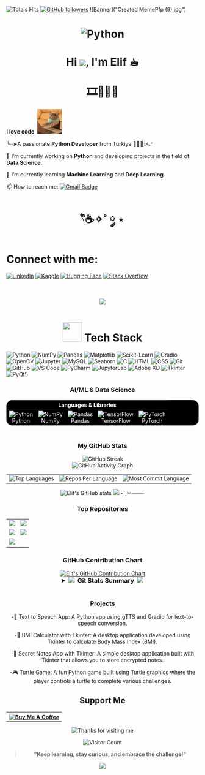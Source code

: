 ![Totals Hits](https://komarev.com/ghpvc/?username=elfgk&style=flat&color=red&label=PROFILE+VIEWS)
[![GitHub followers](https://img.shields.io/github/followers/elfgk?label=Follow&style=social)](https://github.com/elfgk) 
![Banner]("Created MemePfp (9).jpg")

<h1 align="center" style="border: none;">
        <img src="https://techstack-generator.vercel.app/python-icon.svg" alt="Python" width="150" height="150"/><br>
</h1>
<h1 align="center">  Hi <a href="https://www.linkedin.com/in/elfgk/"><img src="https://media.giphy.com/media/hvRJCLFzcasrR4ia7z/giphy.gif" width="5%"></a>, I'm Elif ☕︎ </h1>

<h1 align="center"> 🎞️🤎🧋🧸</h1>

  **I love code**&nbsp;&nbsp;![](cat-typing.gif)&nbsp;&nbsp;

╰┈➤A passionate **Python Developer** from Türkiye  👩🏻‍💻ᝰ.ᐟ

🔭 I’m currently working on **Python** and developing projects in the field of **Data Science**.

🌱 I’m currently learning **Machine Learning** and **Deep Learning**.

📫 How to reach me: [![Gmail Badge](https://img.shields.io/badge/-elfgk-c14438?style=flat&logo=Gmail&logoColor=white&link=mailto:elfgk148@gmail.com)](mailto:elifgk148@gmail.com)


<h1 align="center"> 𓍢ִ໋☕️✧˚ ༘ ⋆ </h1>

<h1> Connect with me: </h1>

[![LinkedIn](https://img.shields.io/badge/LinkedIn-0A66C2?style=for-the-badge&logo=linkedin&logoColor=white)](https://www.linkedin.com/in/elfgk/)
[![Kaggle](https://img.shields.io/badge/Kaggle-20BEFF?style=for-the-badge&logo=kaggle&logoColor=white)](https://www.kaggle.com/elfgkk)
[![Hugging Face](https://img.shields.io/badge/HuggingFace-9C30FF?style=for-the-badge&logo=huggingface&logoColor=white)](https://huggingface.co/elfgk)
[![Stack Overflow](https://img.shields.io/badge/StackOverflow-FE7A16?style=for-the-badge&logo=stackoverflow&logoColor=white)](https://stackoverflow.com/users/27559679/elfgk)



<h1> </h1>

<h1>
  <p align="center">
    <img alig src="https://github-profile-trophy.vercel.app/?username=elfgk&theme=onedark&column=-1" />
  </p>
</h1>

<h1 align="center"><img src="https://media2.giphy.com/media/QssGEmpkyEOhBCb7e1/giphy.gif?cid=ecf05e47a0n3gi1bfqntqmob8g9aid1oyj2wr3ds3mg700bl&rid=giphy.gif" width="50px" height="50px"> Tech Stack</h1>



![Python](https://img.shields.io/badge/python-3776AB?style=for-the-badge&logo=python&logoColor=white)
![NumPy](https://img.shields.io/badge/numpy-013243?style=for-the-badge&logo=numpy&logoColor=white)
![Pandas](https://img.shields.io/badge/pandas-150458?style=for-the-badge&logo=pandas&logoColor=white)
![Matplotlib](https://img.shields.io/badge/matplotlib-0062AD?style=for-the-badge&logo=matplotlib&logoColor=white)
![Scikit-Learn](https://img.shields.io/badge/scikit--learn-F7931E?style=for-the-badge&logo=scikit-learn&logoColor=white)
![Gradio](https://img.shields.io/badge/gradio-40B5B5?style=for-the-badge&logo=gradio&logoColor=white)
![OpenCV](https://img.shields.io/badge/OpenCV-5C3EE8?style=for-the-badge&logo=open-cv&logoColor=white)
![Jupyter](https://img.shields.io/badge/jupyter-F37626?style=for-the-badge&logo=jupyter&logoColor=white)
![MySQL](https://img.shields.io/badge/mysql-4479A1?style=for-the-badge&logo=mysql&logoColor=white)
![Seaborn](https://img.shields.io/badge/seaborn-9E4F96?style=for-the-badge&logo=seaborn&logoColor=white)
![C](https://img.shields.io/badge/C-00599C?style=for-the-badge&logo=c&logoColor=white)
![HTML](https://img.shields.io/badge/HTML5-E34F26?style=for-the-badge&logo=html5&logoColor=white)
![CSS](https://img.shields.io/badge/CSS3-1572B6?style=for-the-badge&logo=css3&logoColor=white)
![Git](https://img.shields.io/badge/Git-F05032?style=for-the-badge&logo=git&logoColor=white)
![GitHub](https://img.shields.io/badge/GitHub-181717?style=for-the-badge&logo=github&logoColor=white)
![VS Code](https://img.shields.io/badge/VS_Code-0078D4?style=for-the-badge&logo=visualstudiocode&logoColor=white)
![PyCharm](https://img.shields.io/badge/PyCharm-000000?style=for-the-badge&logo=pycharm&logoColor=white)
![JupyterLab](https://img.shields.io/badge/Jupyter_Lab-F37626?style=for-the-badge&logo=jupyter&logoColor=white)
![Adobe XD](https://img.shields.io/badge/Adobe_XD-FF26BE?style=for-the-badge&logo=adobe-xd&logoColor=white)
![Tkinter](https://img.shields.io/badge/Tkinter-3776AB?style=for-the-badge&logo=python&logoColor=white)
![PyQt5](https://img.shields.io/badge/PyQt5-FF5F00?style=for-the-badge&logo=python&logoColor=white)




<h3 align="center">AI/ML & Data Science</h3>
<div align="center">
  <table style="background-color: black; color: white; border: none; border-radius: 15px; overflow: hidden;">
  <thead>
    <tr>
      <th colspan="5" align="center" style="color: white;">Languages & Libraries</th>
    </tr>
  </thead>
  <tbody>
    <tr>
      <td align="center" style="border: none;">
        <img src="https://techstack-generator.vercel.app/python-icon.svg" alt="Python" width="50" height="50"/><br>Python
      </td>
      <td align="center" style="border: none;">
        <img src="https://cdn.worldvectorlogo.com/logos/numpy-1.svg" alt="NumPy" width="50" height="50"/><br>NumPy
      </td>
      <td align="center" style="border: none;">
        <img src="https://github.com/valohai/ml-logos/blob/master/pandas.svg" alt="Pandas" width="80" height="50"/><br>Pandas
      </td>
      <td align="center" style="border: none;">
<!--         <img src="https://cdn.worldvectorlogo.com/logos/tensorflow-2.svg" alt="TensorFlow" width="50" height="50"/> -->
        <img src="https://github.com/KenanGain/KenanGain/blob/main/icons/Tensorflow.gif" alt="TensorFlow" width="80" height="70" /><br>TensorFlow
      </td>
      <td align="center" style="border: none;">
        <img src="https://skillicons.dev/icons?i=pytorch" alt="PyTorch" width="50" height="50"/><br>PyTorch
      </td>
    </tr>
  </tbody>
 </table>
</div>





<h3 align="center"><br> My GitHub Stats <br></h3>

<div align="center">
 
  <img src="https://streak-stats.demolab.com/?user=elfgk&theme=highcontrast&hide_border=true" alt="GitHub Streak" />
  <br>
   <img src="https://github-readme-activity-graph.vercel.app/graph?username=elfgk&custom_title=Elif's%20GitHub%20Activity%20Graph&hide_border=true&border_radius=15&bg_color=000000&color=FFD700&line=1E90FF&point=1E90FF&area_color=000000&title_color=FFD700&area=true" alt="GitHub Activity Graph" />
<br>
<div align="center">
<table>
  <tr>
    <td>
      <img src="https://github-readme-stats.vercel.app/api/top-langs/?username=elfgk&hide=html&hide_border=true&layout=compact&langs_count=8&theme=highcontrast" alt="Top Languages">
    </td>
    <td>
      <img src="https://github-profile-summary-cards.vercel.app/api/cards/repos-per-language?username=elfgk&theme=highcontrast&hide_border=true" alt="Repos Per Language">
    </td>
    <td>
      <img src="https://github-profile-summary-cards.vercel.app/api/cards/most-commit-language?username=elfgk&theme=highcontrast&hide_border=true" alt="Most Commit Language">
    </td>
  </tr>
</table>

</div>

<img src="https://github-readme-stats.vercel.app/api?username=elfgk&hide_border=true&border_radius=15&show_icons=true&theme=highcontrast" alt="Elif's GitHub stats">

<img src="https://github-profile-summary-cards.vercel.app/api/cards/profile-details?username=elfgk&theme=highcontrast&hide_border=true">
-ˋˏ✄┈┈┈┈

### Top Repositories
<div align="center">
  <table>
    <tr>
      <td>
        <a href="https://github.com/elfgk/SecretNotes">
          <img src="https://github-readme-stats.vercel.app/api/pin/?username=elfgk&repo=SecretNotes&theme=highcontrast&hide_border=true&border_radius=15" />
        </a>
      </td>
      <td>
        <a href="https://github.com/elfgk/Turtle">
          <img src="https://github-readme-stats.vercel.app/api/pin/?username=elfgk&repo=Turtle&theme=highcontrast&hide_border=true&border_radius=15" />
        </a>
      </td>
    </tr>
    <tr>
      <td>
        <a href="https://github.com/elfgk/BMI">
          <img src="https://github-readme-stats.vercel.app/api/pin/?username=elfgk&repo=BMI&theme=highcontrast&hide_border=true&border_radius=15" />
        </a>
      </td>
      <td>
        <a href="https://github.com/elfgk/metinden-sese-cevirme">
          <img src="https://github-readme-stats.vercel.app/api/pin/?username=elfgk&repo=metinden-sese-cevirme&theme=highcontrast&hide_border=true&border_radius=15" />
        </a>
      </td>
    </tr>
    <tr>
      <td>
        <a href="https://github.com/elfgk/elfgk.github.io">
          <img src="https://github-readme-stats.vercel.app/api/pin/?username=elfgk&repo=elfgk.github.io&theme=highcontrast&hide_border=true&border_radius=15" />
        </a>
      </td>
    </tr>
  </table>
</div>




### GitHub Contribution Chart
<a href="https://github.com/elfgk">
    <img src="https://ghchart.rshah.org/elfgk" alt="Elif's GitHub Contribution Chart">
</a>


<details>
  <summary style="font-size: 1.17em; font-weight: bold;">
    <img src="https://github.com/SP-XD/SP-XD/blob/main/images/lightning.gif?raw=true" width="10" />&nbsp;&nbsp;Git Stats Summary&nbsp;&nbsp;<img src="https://github.com/SP-XD/SP-XD/blob/main/images/lightning.gif?raw=true" width="10" />
  </summary>
  
  <img src="https://myreadme.vercel.app/api/embed/elfgk?panels=userstatistics,toprepositories,toplanguages,commitgraph" alt="Elif's GitHub Stats">
      <img src="https://github-readme-bento.vercel.app/stats/elfgk?theme=dark" alt="Elif's GitHub Stats">
      <img src="https://stats.dooboo.io/api/github-stats-advanced?login=elfgk" alt="Advanced GitHub Stats for Elif" width="400">


</details>


<br>





### Projects

-🚀 Text to Speech App: A Python app using gTTS and Gradio for text-to-speech conversion.

-🚀 BMI Calculator with Tkinter: A desktop application developed using Tkinter to calculate Body Mass Index (BMI).

-📝 Secret Notes App with Tkinter: A simple desktop application built with Tkinter that allows you to store encrypted notes.

-🎮 Turtle Game: A fun Python game built using Turtle graphics where the player controls a turtle to complete various challenges.





<h2 align="center">Support Me</h2>
<div align="center">
  <table align="center">
    <tr>
      <th align="center">
        <a href="https://www.buymeacoffee.com/elfgk" target="_blank">
          <img src="https://cdn.buymeacoffee.com/buttons/v2/default-yellow.png" alt="Buy Me A Coffee" style="height: 60px; width: 217px;">
        </a>
      </th>
    </tr>
  </table>
</div>

<div align="center">

<img height="120" alt="Thanks for visiting me" width="100%" src="https://raw.githubusercontent.com/BrunnerLivio/brunnerlivio/master/images/marquee.svg" />
<br />

![Visitor Count](https://profile-counter.glitch.me/elfgk/count.svg)



> **"Keep learning, stay curious, and embrace the challenge!"**
<p align="center">
  <img src="https://capsule-render.vercel.app/api?type=waving&color=gradient&height=60&section=footer"/>
</p>
